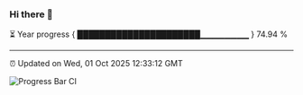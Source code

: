 ### Hi there 👋

⏳ Year progress { ██████████████████████▁▁▁▁▁▁▁▁ } 74.94 %

---

⏰ Updated on Wed, 01 Oct 2025 12:33:12 GMT

![Progress Bar CI](https://github.com/liununu/liununu/workflows/Progress%20Bar%20CI/badge.svg)
